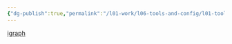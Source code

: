 ```yaml
---
{"dg-publish":true,"permalink":"/l01-work/l06-tools-and-config/l01-tools/igraph/","dgPassFrontmatter":true}
---
```




[igraph](https://python.igraph.org/en/main/api/index.html)
